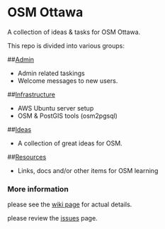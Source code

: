 # OSM Ottawa

A collection of ideas & tasks for OSM Ottawa.

This repo is divided into various groups:


##[Admin](https://github.com/osmottawa/osmottawa/tree/master/admin)

- Admin related taskings
- Welcome messages to new users.

##[Infrastructure](https://github.com/osmottawa/osmottawa/tree/master/infrastructure)

- AWS Ubuntu server setup
- OSM & PostGIS tools (osm2pgsql)

##[Ideas](https://github.com/osmottawa/osmottawa/tree/master/ideas)

- A collection of great ideas for OSM.

##[Resources](https://github.com/osmottawa/osmottawa/tree/master/resources)

- Links, docs and/or other items for OSM learning


### More information

please see the [wiki page](https://github.com/osmottawa/infrastructure/wiki) for actual details.

please review the [issues](https://github.com/osmottawa/infrastructure/issues) page.
